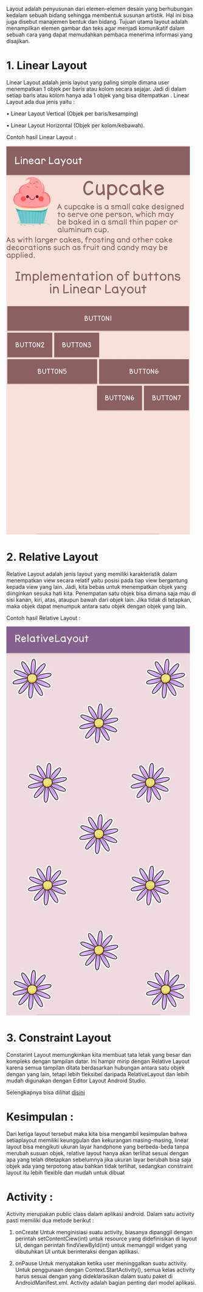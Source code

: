 Layout adalah penyusunan dari elemen-elemen desain yang berhubungan kedalam sebuah bidang sehingga membentuk susunan artistik. Hal ini bisa juga disebut manajemen bentuk dan bidang. Tujuan utama layout adalah menampilkan elemen gambar dan teks agar menjadi komunikatif dalam sebuah cara yang dapat memudahkan pembaca menerima informasi yang disajikan.
# 1.	Linear Layout
Linear Layout adalah jenis layout yang paling simple dimana user menempatkan 1 objek per baris atau kolom secara sejajar. Jadi di dalam setiap baris atau kolom hanya ada 1 objek yang bisa ditempatkan . Linear Layout ada dua jenis yaitu :

•	Linear Layout Vertical (Objek per baris/kesamping) 

•	Linear Layout Horizontal (Objek per kolom/kebawah).

Contoh hasil Linear Layout :

 ![alt text](Hasil/Linear.jpg)
 
# 2.	Relative Layout

Relative Layout adalah jenis layout yang memiliki karakteristik dalam menempatkan view secara relatif yaitu posisi pada tiap view bergantung kepada view yang lain. Jadi, kita bebas untuk menempatkan objek yang diinginkan sesuka hati kita. Penempatan satu objek bisa dimana saja mau di sisi kanan, kiri, atas, ataupun bawah dari objek lain. Jika tidak di tetapkan, maka objek dapat menumpuk antara satu objek dengan objek yang lain.

Contoh hasil Relative Layout :

![alt text](Hasil/Relative.jpg)

# 3.	Constraint Layout
Constarint Layout memungkinkan kita membuat tata letak yang besar dan kompleks dengan tampilan datar. Ini hampir mirip dengan Relative Layout karena semua tampilan ditata berdasarkan hubungan antara satu objek dengan yang lain, tetapi lebih fleksibel daripada RelativeLayout dan lebih mudah digunakan dengan Editor Layout Android Studio.

Selengkapnya bisa dilihat [disini](https://darmanto.akakom.ac.id/praktikandroid/Modul%203%20Praktikum%20Pemrograman%20Mobile.pdf)


# Kesimpulan :
Dari ketiga layout tersebut maka kita bisa mengambil kesimpulan bahwa setiaplayout memiliki keunggulan dan kekurangan masing-masing, linear layout bisa mengikuti ukuran layar handphone yang berbeda-beda tanpa merubah susuan objek, relative layout hanya akan terlihat sesuai dengan apa yang telah ditetapkan sebelumnya jika ukuran layar berubah bisa saja objek ada yang terpotong atau bahkan tidak terlihat, sedangkan constraint layout itu lebih flexible dan mudah untuk dibuat

# Activity :

Activity merupakan public class dalam aplikasi android. Dalam satu activity pasti memiliki dua metode berikut :

1. onCreate Untuk menginisiasi suatu activity, biasanya dipanggil dengan perintah setContentCiew(int) untuk resource yang didefinisikan di layout UI, dengan perintah findViewById(int) untuk memanggil widget yang dibutuhkan UI untuk berinteraksi dengan aplikasi. 

2. onPause Untuk menyatakan ketika user meninggalkan suatu activity. Untuk penggunaan dengan Context.StartActivity(), semua kelas activity harus sesuai dengan yang dideklarasikan dalam suatu paket di AndroidManifest.xml. Activity adalah bagian penting dari model aplikasi.




